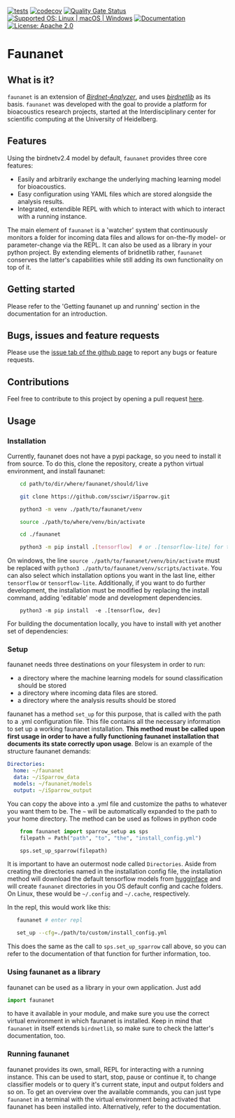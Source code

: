 [![tests](https://github.com/ssciwr/iSparrow/actions/workflows/main.yml/badge.svg?event=push)](https://github.com/ssciwr/iSparrow/actions/workflows/main.yml)
[![codecov](https://codecov.io/gh/ssciwr/iSparrow/graph/badge.svg?token=FwyE0PNiOk)](https://codecov.io/gh/ssciwr/iSparrow)
[![Quality Gate Status](https://sonarcloud.io/api/project_badges/measure?project=ssciwr_iSparrow&metric=alert_status)](https://sonarcloud.io/summary/new_code?id=ssciwr_iSparrow)
[![Supported OS: Linux | macOS | Windows](https://img.shields.io/badge/OS-Linux%20%7C%20macOS%20%7C%20Windows-green.svg)](https://www.linux.org/)
[![Documentation](https://readthedocs.org/projects/iSparrow/badge/?version=latest)](https://iSparrow.readthedocs.io/en/latest/?badge=latest)
[![License: Apache 2.0](https://img.shields.io/badge/License-Apache%202.0-blue.svg)](https://opensource.org/licenses/Apache-2.0)

# Faunanet
## What is it? 
`faunanet` is an extension of [*Birdnet-Analyzer*](https://github.com/kahst/BirdNET-Analyzer), and uses [*birdnetlib*](https://github.com/joeweiss/birdnetlib) as its basis. 
`faunanet` was developed with the goal to provide a platform for bioacoustics research projects, started at the Interdisciplinary center for scientific computing at the University of Heidelberg. 

## Features
Using the birdnetv2.4 model by default, `faunanet` provides three core features: 

- Easily and arbitrarily exchange the underlying maching learning model for bioacoustics.
- Easy configuration using YAML files which are stored alongside the analysis results. 
- Integrated, extendible REPL with which to interact with which to interact with a running instance.

The main element of `faunanet` is a 'watcher' system that continuously monitors a folder for incoming data files and allows for on-the-fly model- or parameter-change via the REPL. It can also be used as a library in your python project.
By extending elements of bridnetlib rather, `faunanet` conserves the latter's capabilities while still adding its own functionality on top of it. 

## Getting started 
Please refer to the 'Getting faunanet up and running' section in the documentation for an introduction. 

## Bugs, issues and feature requests
Please use the [issue tab of the github page](https://github.com/ssciwr/iSparrow/issues) to report any bugs or feature requests. 

## Contributions 
Feel free to contribute to this project by opening a pull request [here](https://github.com/ssciwr/iSparrow/pulls). 

## Usage
### Installation
Currently, faunanet does not have a pypi package, so you need to install it from source. To do this, clone the repository, create a python virtual environment, and install faunanet: 
```bash 
    cd path/to/dir/where/faunanet/should/live 

    git clone https://github.com/ssciwr/iSparrow.git

    python3 -m venv ./path/to/faunanet/venv

    source ./path/to/where/venv/bin/activate 

    cd ./faunanet 

    python3 -m pip install .[tensorflow]  # or .[tensorflow-lite] for tflite models
``` 
On windows, the line ```source ./path/to/faunanet/venv/bin/activate``` must be replaced with 
```python3 ./path/to/faunanet/venv/scripts/activate```. You can also select which installation options you want in the last line, either ```tensorflow``` or ```tensorflow-lite```. Additionally, 
if you want to do further development, the installation must be modified by replacing the install command, adding 'editable' mode and development dependencies.
```
    python3 -m pip install  -e .[tensorflow, dev]
```

For building the documentation locally, you have to install with yet another set of dependencies: 

### Setup 
faunanet needs three destinations on your filesystem in order to run: 
- a directory where the machine learning models for sound classification should be stored 
- a directory where incoming data files are stored. 
- a directory where the analysis results should be stored

faunanet has a method `set_up` for this purpose, that is called with the path to a .yml configuration file. This file contains all the necessary information to set up a working faunanet installation.
**This method must be called upon first usage in order to have a fully functioning faunanet installation that documents its state correctly upon usage**. 
Below is an example of the structure faunanet demands: 
```yaml 
Directories: 
  home: ~/faunanet
  data: ~/iSparrow_data
  models: ~/faunanet/models 
  output: ~/iSparrow_output
```
You can copy the above into a .yml file and customize the paths to whatever you want them to be. The `~` will be automatically expanded to the path to your home directory.
The method can be used as follows in python code

```python 
    from faunanet import sparrow_setup as sps 
    filepath = Path("path", "to", "the", "install_config.yml")

    sps.set_up_sparrow(filepath)
```
It is important to have an outermost node called  `Directories`. Aside from creating the directories named in the installation config file, the installation method will download the default tensorflow models from [hugginface](https://huggingface.co/MaHaWo/iSparrow_test_models/tree/main) and will create `faunanet` directories in you OS default config and cache folders. On Linux, these would be `~/.config` and `~/.cache`, respectively.

In the repl, this would work like this: 
```bash
   faunanet # enter repl 

   set_up --cfg=./path/to/custom/install_config.yml 
``` 
This does the same as the call to ```sps.set_up_sparrow``` call above, so you can refer to the documentation of that function for further information, too. 

### Using faunanet as a library 
faunanet can be used as a library in your own application. Just add  
```python 
import faunanet 
```
to have it available in your module, and make sure you use the correct virtual environment in which faunanet is installed. Keep in mind that `faunanet` in itself extends `birdnetlib`, so make sure to check the latter's documentation, too. 

### Running faunanet 
faunanet provides its own, small, REPL for interacting with a running instance. This can be used to start, stop, pause or continue it, to change classifier models or to query it's current state, input and output folders and so on. To get an overview over the available commands, you can just type  ```faunanet``` in a terminal with the virtual environment being activated that faunanet has been installed into. Alternatively, refer to the documentation.

